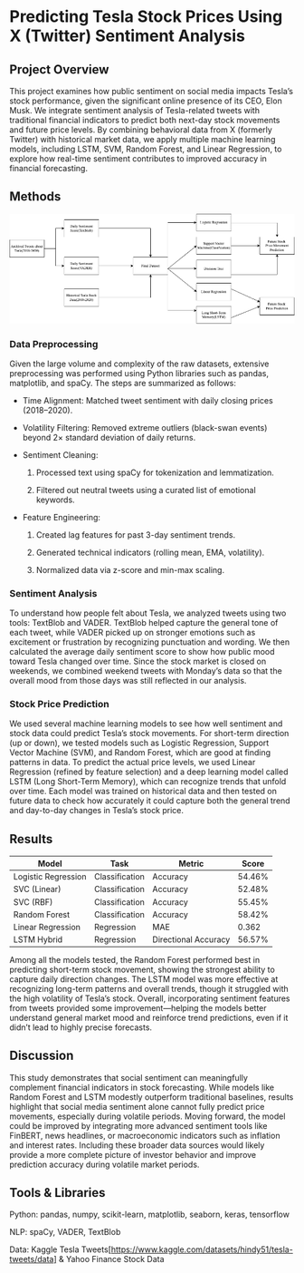 # Predicting Tesla Stock Prices Using X (Twitter) Sentiment Analysis

## Project Overview
This project examines how public sentiment on social media impacts Tesla’s stock performance, given the significant online presence of its CEO, Elon Musk. We integrate sentiment analysis of Tesla-related tweets with traditional financial indicators to predict both next-day stock movements and future price levels. By combining behavioral data from X (formerly Twitter) with historical market data, we apply multiple machine learning models, including LSTM, SVM, Random Forest, and Linear Regression, to explore how real-time sentiment contributes to improved accuracy in financial forecasting.

## Methods
![methods](stock_prediction_methods.png)

### Data Preprocessing
Given the large volume and complexity of the raw datasets, extensive preprocessing was performed using Python libraries such as pandas, matplotlib, and spaCy. The steps are summarized as follows:

- Time Alignment: Matched tweet sentiment with daily closing prices (2018–2020).
- Volatility Filtering: Removed extreme outliers (black-swan events) beyond 2× standard deviation of daily returns.
- Sentiment Cleaning:

    1. Processed text using spaCy for tokenization and lemmatization.

    2. Filtered out neutral tweets using a curated list of emotional keywords.
    
- Feature Engineering:

    1. Created lag features for past 3-day sentiment trends.

    2. Generated technical indicators (rolling mean, EMA, volatility).

    3. Normalized data via z-score and min-max scaling.
 

### Sentiment Analysis
To understand how people felt about Tesla, we analyzed tweets using two tools: TextBlob and VADER. TextBlob helped capture the general tone of each tweet, while VADER picked up on stronger emotions such as excitement or frustration by recognizing punctuation and wording. We then calculated the average daily sentiment score to show how public mood toward Tesla changed over time. Since the stock market is closed on weekends, we combined weekend tweets with Monday’s data so that the overall mood from those days was still reflected in our analysis.

### Stock Price Prediction
We used several machine learning models to see how well sentiment and stock data could predict Tesla’s stock movements. For short-term direction (up or down), we tested models such as Logistic Regression, Support Vector Machine (SVM), and Random Forest, which are good at finding patterns in data. To predict the actual price levels, we used Linear Regression (refined by feature selection) and a deep learning model called LSTM (Long Short-Term Memory), which can recognize trends that unfold over time. Each model was trained on historical data and then tested on future data to check how accurately it could capture both the general trend and day-to-day changes in Tesla’s stock price.

## Results

| Model               | Task           | Metric               | Score      |
| ------------------- | -------------- | -------------------- | ---------- |
| Logistic Regression | Classification | Accuracy             | 54.46%     |
| SVC (Linear)        | Classification | Accuracy             | 52.48%     |
| SVC (RBF)           | Classification | Accuracy             | 55.45%     |
| Random Forest       | Classification | Accuracy             | 58.42%     |
| Linear Regression   | Regression     | MAE                  | 0.362      |
| LSTM Hybrid         | Regression     | Directional Accuracy | 56.57%     |

Among all the models tested, the Random Forest performed best in predicting short-term stock movement, showing the strongest ability to capture daily direction changes. The LSTM model was more effective at recognizing long-term patterns and overall trends, though it struggled with the high volatility of Tesla’s stock. Overall, incorporating sentiment features from tweets provided some improvement—helping the models better understand general market mood and reinforce trend predictions, even if it didn’t lead to highly precise forecasts.

## Discussion

This study demonstrates that social sentiment can meaningfully complement financial indicators in stock forecasting. While models like Random Forest and LSTM modestly outperform traditional baselines, results highlight that social media sentiment alone cannot fully predict price movements, especially during volatile periods. Moving forward, the model could be improved by integrating more advanced sentiment tools like FinBERT, news headlines, or macroeconomic indicators such as inflation and interest rates. Including these broader data sources would likely provide a more complete picture of investor behavior and improve prediction accuracy during volatile market periods.

## Tools & Libraries

Python: pandas, numpy, scikit-learn, matplotlib, seaborn, keras, tensorflow

NLP: spaCy, VADER, TextBlob

Data: Kaggle Tesla Tweets[https://www.kaggle.com/datasets/hindy51/tesla-tweets/data] & Yahoo Finance Stock Data
